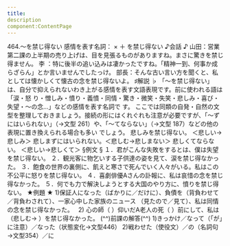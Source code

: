 ```yaml
---
title:
description
component:ContentPage
---
```



464.～を禁じ得ない
感情を表す名詞： × ＋ を禁じ得ない
♪会話 ♪
山田：営業第二課の上半期の売り上げは、目を見張るものがありますね。まさに驚きを禁じ得ません。
李 ：特に後半の追い込みは凄かったですね。「精神一到、何事か成らざらん」とか言いませんでしたっけ。 部長：そんな古い言い方を聞くと、私としては懐かしくて懐古の念を禁じ得ないよ。
♯解説 ♭
「～を禁じ得ない」は、自分で抑えられないわき上がる感情を表す文語表現です。前に使われる語は「涙・怒 り・憎しみ・憤り・義憤・同情・驚き・微笑・失笑・悲しみ・喜び・失望・～の念…」などの感情を表す名詞で す。
ここでは同類の自発・自然の文型を整理しておきましょう。接続の形にはくれぐれも注意が必要ですが、「～ず
にはいられない」（→文型 261）や、「～てならない」（→文型 187）などの他の表現に置き換えられる場合も多い でしょう。
悲しみを禁じ得ない。 ＜悲しい→悲しみ＞ 悲しまずにはいられない。＜悲しむ→悲しまない＞ 悲しくてならない。 ＜悲しい→悲しくて＞
§例文 §
１．君がこんな失敗をするとは、僕は失望を禁じ得ない。
２．観光客に物乞いする子供達の姿を見て、涙を禁じ得なかった。
３．飽食の世界の裏側に、飢えと寒さで死んでいく人々がいる。私はこの不公平に怒りを禁じ得ない。
４．喜劇俳優Aさんの訃報に、私は哀惜の念を禁じ得なかった。
５．何でも力で解決しようとする大国のやり方に、憤りを禁じ得ない。
★例題 ★
1)保証人になった（ばかりに／だけに）、負債を（背負わせて／背負わされて）、一家心中した家族のニュース
（見たので／見て）、私は同情の念を禁じ得なかった。  
2) 心の師（ ）仰いだA老人の死（ ）前にして、私は（悲しむ→ ）を禁じ得なかった。
(^^)前課の解答(^^)
1)きっかけ／なって（「が」に注意）／なった（状態変化→文型446）
2)戦わせた（使役文）／の（名詞句→文型354）／に
